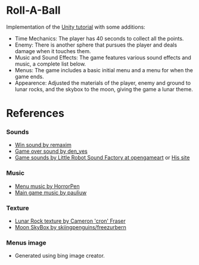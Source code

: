 # Roll-A-Ball
Implementation of the [Unity tutorial](https://learn.unity.com/project/roll-a-ball) with some additions:
- Time Mechanics: The player has 40 seconds to collect all the points.
- Enemy: There is another sphere that pursues the player and deals damage when it touches them.
- Music and Sound Effects: The game features various sound effects and music, a complete list below.
- Menus: The game includes a basic initial menu and a menu for when the game ends.
- Appearence: Adjusted the materials of the player, enemy and ground to lunar rocks, and the skybox to the moon, giving the game a lunar theme.


# References

### Sounds
- [Win sound by remaxim](https://opengameart.org/content/win-sound-2)
- [Game over sound by den_yes](https://opengameart.org/content/game-over-soundold-school)
- [Game sounds by Little Robot Sound Factory at opengameart](https://opengameart.org/content/8-bit-sound-effects-library) or [His site](www.littlerobotsoundfactory.com)

### Music
- [Menu music by HorrorPen](https://opengameart.org/content/menu-music-loop)
- [Main game music by pauliuw](https://opengameart.org/content/music-loops)

### Texture
- [Lunar Rock texture by Cameron 'cron' Fraser](https://opengameart.org/content/lunar-rock)
- [Moon SkyBox by skiingpenguins/freezurbern](https://opengameart.org/content/spacemoon-skybox)

### Menus image
- Generated using bing image creator.
